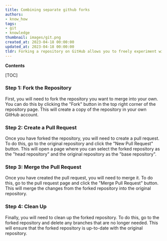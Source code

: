```yaml
---
title: Combining separate github forks
authors:
- know_how
tags:
- git
- knowledge
thumbnail: images/git.png
created_at: 2023-04-18 00:00:00
updated_at: 2023-04-18 00:00:00
tldr: Forking a repository on GitHub allows you to freely experiment with changes without affecting the original project, and merging between forks can be done by creating a pull request from the forked repository to the original repository.
---
```


**Contents**

[TOC]

### Step 1: Fork the Repository 
First, you will need to fork the repository you want to merge into your own. You can do this by clicking the "Fork" button in the top right corner of the repository page. This will create a copy of the repository in your own GitHub account. 

### Step 2: Create a Pull Request 
Once you have forked the repository, you will need to create a pull request. To do this, go to the original repository and click the "New Pull Request" button. This will open a page where you can select the forked repository as the "head repository" and the original repository as the "base repository". 

### Step 3: Merge the Pull Request
Once you have created the pull request, you will need to merge it. To do this, go to the pull request page and click the "Merge Pull Request" button. This will merge the changes from the forked repository into the original repository.

### Step 4: Clean Up 
Finally, you will need to clean up the forked repository. To do this, go to the forked repository and delete any branches that are no longer needed. This will ensure that the forked repository is up-to-date with the original repository.
